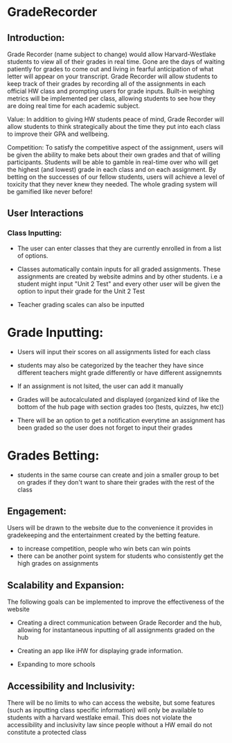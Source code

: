 # GradeRecorder

## Introduction:

Grade Recorder (name subject to change) would allow Harvard-Westlake students to view all of their grades in real time. Gone are the days of waiting patiently for grades to come out and living in fearful anticipation of what letter will appear on your transcript. Grade Recorder will allow students to keep track of their grades by recording all of the assignments in each official HW class and prompting users for grade inputs. Built-in weighing metrics will be implemented per class, allowing students to see how they are doing real time for each academic subject. 

Value: In addition to giving HW students peace of mind, Grade Recorder will allow students to think strategically about the time they put into each class to improve their GPA and wellbeing.

Competition: To satisfy the competitive aspect of the assignment, users will be given the ability to make bets about their own grades and that of willing participants. Students will be able to gamble in real-time over who will get the highest (and lowest) grade in each class and on each assignment. By betting on the successes of our fellow students, users will achieve a level of toxicity that they never knew they needed. The whole grading system will be gamified like never before!

## User Interactions

### Class Inputting: 
- The user can enter classes that they are currently enrolled in from a list of options. 

- Classes automatically contain inputs for all graded assignments. These assignments are created by website admins and by other students. i.e a student might input "Unit 2 Test" and every other user will be given the option to input their grade for the Unit 2 Test

- Teacher grading scales can also be inputted

# Grade Inputting:
- Users will input their scores on all assignments listed for each class

- students may also be categorized by the teacher they have since different teachers might grade differently or have different assignemnts

- If an assignment is not lsited, the user can add it manually

- Grades will be autocalculated and displayed (organized kind of like the bottom of the hub page with section grades too (tests, quizzes, hw etc))

- There will be an option to get a notification everytime an assignment has been graded so the user does not forget to input their grades

# Grades Betting:
- students in the same course can create and join a smaller group to bet on grades if they don't want to share their grades with the rest of the class

## Engagement: 
Users will be drawn to the website due to the convenience it provides in gradekeeping and the entertainment created by the betting feature. 

- to increase competition, people who win bets can win points
- there can be another point system for students who consistently get the high grades on assignments

## Scalability and Expansion: 
The following goals can be implemented to improve the effectiveness of the website

-  Creating a direct communication between Grade Recorder and the hub, allowing for instantaneous inputting of all assignments graded on the hub

- Creating an app like iHW for displaying grade information.  

- Expanding to more schools 

## Accessibility and Inclusivity: 
There will be no limits to who can access the website, but some features (such as inputting class specific information) will only be available to students with a harvard westlake email. This does not violate the accessibility and inclusivity law since people without a HW email do not constitute a protected class
